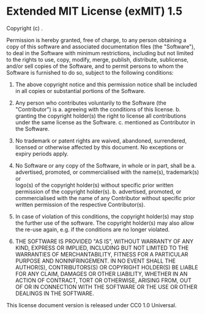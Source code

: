 # Extended MIT License (exMIT) 1.5

Copyright (c) <YEAR> <COPYRIGHT HOLDER>.

Permission is hereby granted, free of charge, to any person obtaining a copy of this 
software and associated documentation files (the "Software"), to deal in the Software with 
minimum restrictions, including but not limited to the rights to use, copy, modify, 
merge, publish, distribute, sublicense, and/or sell copies of the Software, and to permit 
persons to whom the Software is furnished to do so, subject to the following conditions:

1. The above copyright notice and this permission notice shall be included in all copies or 
substantial portions of the Software.

2. Any person who contributes voluntarily to the Software (the "Contributor") is
	a. agreeing with the conditions of this license.
	b. granting the copyright holder(s) the right to license all contributions under 
	   the same license as the Software.
	c. mentioned as Contributor in the Software.

3. No trademark or patent rights are waived, abandoned, surrendered, licensed or otherwise 
affected by this document. No exceptions or expiry periods apply.

4. No Software or any copy of the Software, in whole or in part, shall be
	a. advertised, promoted, or commercialised with the name(s), trademark(s) or 	
	   logo(s) of the copyright holder(s) without specific prior written permission of 
	   the copyright holder(s).
	b. advertised, promoted, or commercialised with the name of any Contributor 
	   without specific prior written permission of the respective Contributor(s).

5. In case of violation of this conditions, the copyright holder(s) may stop the further use 
of the software. The copyright holder(s) may also allow the re-use again, e.g. if the 
conditions are no longer violated.

6. THE SOFTWARE IS PROVIDED "AS IS", WITHOUT WARRANTY OF ANY KIND, EXPRESS OR IMPLIED, 
INCLUDING BUT NOT LIMITED TO THE WARRANTIES OF MERCHANTABILITY, FITNESS FOR A PARTICULAR 
PURPOSE AND NONINFRINGEMENT. IN NO EVENT SHALL THE AUTHOR(S), CONTRIBUTORS(S) OR COPYRIGHT 
HOLDER(S) BE LIABLE FOR ANY CLAIM, DAMAGES OR OTHER LIABILITY, WHETHER IN AN ACTION OF 
CONTRACT, TORT OR OTHERWISE, ARISING FROM, OUT OF OR IN CONNECTION WITH THE SOFTWARE OR THE 
USE OR OTHER DEALINGS IN THE SOFTWARE.


This license document version is released under CC0 1.0 Universal.
